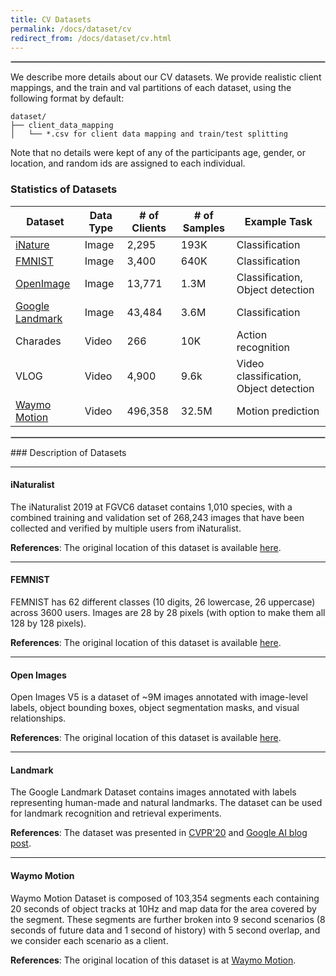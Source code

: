 ```yaml
---
title: CV Datasets
permalink: /docs/dataset/cv
redirect_from: /docs/dataset/cv.html
---
```

<hr style="border:.8px solid silver"> 
 
We describe more details about our CV datasets. We provide realistic client mappings, and the train and val partitions of each dataset, using the following format by default: 
```
dataset/
├── client_data_mapping
│   └── *.csv for client data mapping and train/test splitting
```


Note that no details were kept of any of the participants age, gender, or location, and random ids are assigned to each individual. 


### Statistics of Datasets

| Dataset                       | Data Type   |# of Clients  | # of Samples   | Example Task | 
|-------------------------------| ----------- | -----------  |  ----------- |    ----------- |
| [iNature](#inaturalist)       |   Image     |   2,295      |   193K        |   Classification
| [FMNIST](#femnist)            |   Image     |   3,400      |   640K        |   Classification
| [OpenImage](#openimage)       |   Image     |   13,771     |   1.3M        |   Classification, Object detection
| [Google Landmark](#landmark)  |  Image     |   43,484     |   3.6M        |   Classification
| Charades                      |   Video     |    266       |   10K         |   Action recognition
| VLOG                          |   Video     |    4,900     |   9.6k        |   Video classification, Object detection
| [Waymo Motion](#waymo-motion) | Video       | 496,358      | 32.5M         | Motion prediction


<hr style="border:.8px solid silver"> 
### Description of Datasets

---
#### iNaturalist
The iNaturalist 2019 at FGVC6 dataset contains 1,010 species, with a combined training and validation set of 268,243 images that have been collected and verified by multiple users from iNaturalist.

**References**:
The original location of this dataset is available [here](https://sites.google.com/view/fgvc6/competitions/inaturalist-2019).



---
#### FEMNIST
FEMNIST has 62 different classes (10 digits, 26 lowercase, 26 uppercase) across 3600 users. Images are 28 by 28 pixels (with option to make them all 128 by 128 pixels). 

**References**:
The original location of this dataset is available [here](https://www.nist.gov/srd/nist-special-database-19).


---
#### Open Images
Open Images V5 is a dataset of ~9M images annotated with image-level labels, object bounding boxes, object segmentation masks, and visual relationships.

**References**:
The original location of this dataset is available [here](https://storage.googleapis.com/openimages/web/download_v5.html).


---
#### Landmark
The Google Landmark Dataset contains images annotated with labels representing human-made and natural landmarks. 
The dataset can be used for landmark recognition and retrieval experiments.

**References**:
The dataset was presented in [CVPR'20](https://arxiv.org/abs/2004.01804) and [Google AI blog post](https://ai.googleblog.com/2019/05/announcing-google-landmarks-v2-improved.html).

---
#### Waymo Motion
Waymo Motion Dataset is composed of 103,354 segments each containing 20
seconds of object tracks at 10Hz and map data for the area covered by the segment. These segments
are further broken into 9 second scenarios (8 seconds of future data and 1 second of history) with 5
second overlap, and we consider each scenario as a client.


**References**:
The original location of this dataset is at [Waymo Motion](https://waymo.com/intl/en_us/dataset-motion/).

